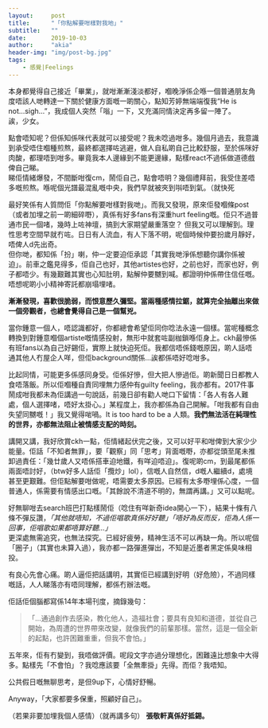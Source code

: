 ```yaml
---
layout:     post
title:      "「你點解要咁樣對我地」"
subtitle:   ""
date:       2019-10-03
author:     "akia"
header-img: "img/post-bg.jpg"
tags:
    - 感覺|Feelings
---
```


本身都覺得自己接近「畢業」，就咁漸漸淺淡都好，嗰晚淨係企喺一個普通朋友角度唔該人哋轉達一下關於健康方面嘅一啲關心，點知芳婷無端端復我“He is not...sigh...”，我成個人突然「嗡」一下，又充滿同情決定再多留一陣了。  
誒，少女。

點會唔知呢？但係知係咪代表就可以接受呢？我未唸過咁多。幾個月過去，我意識到承受唔住嗰種煎熬，最終都選擇咗逃避，做人自私啲自己比較舒服，至於係咪好肉酸，都理唔到咁多。畢竟我本人邊緣到不能更邊緣，點樣react不過係做道德戲俾自己睇。  
睇佢情緒爆發，不間斷咁復cm，鬧佢自己，點會唔明？幾個禮拜前，我受住差唔多嘅煎熬。喺呢個光譜最混亂嘅中央，我們早就被夾到唞唔到氣。（就快死

最好笑係有人質問佢「你點解要咁樣對我哋」。而我又發現，原來佢發嗰條post（或者加埋之前一啲細碎嘢），真係有好多fans有深重hurt feeling嘅。佢只不過普通市民一個啫，幾時上咗神壇，搞到大家期望嚴重落空？
但我又可以理解到。理性思考空間早就冇咗。日日有人流血，有人下落不明，呢個時候仲要扮歲月靜好，唔俾人d先出奇。  
但你哋，都知係「扮」喇，仲一定要迫佢承認「其實我哋淨係想聽你講你係被迫」。前車之鑑見得多，佢自己也好，其他artistes也好，之前也好，而家也好，例子都唔少。有幾艱難其實也心知肚明，點解仲要嬲到喊。都證明仲係帶住信任嘅。唔想呢啲小小精神寄託都崩塌埋啫。  

**漸漸發現，喜歡很脆弱，而恨意歷久彌堅。當兩種感情拉鋸，就算完全抽離出來做一個旁觀者，也總會覺得自己是一個幫兇。**

當你鍾意一個人，唔認識都好，你都總會希望佢同你唸法永遠一個樣。當呢種概念轉換到對鍾意嗰個artiste嘅情感投射，無形中就套咗副枷鎖喺佢身上。ckh最慘係有班fans以為自己好錫佢，實際上就快迫死佢。我都信唔係錢嘅原因，啲人話唔通其他人冇屋企人咩，但佢background關係...誒都係唔好唸咁多。

比起同情，可能更多係感同身受。佢係好慘，但大把人慘過佢。啲新聞日日都教人食唔落飯。所以佢嗰種自責同埋無力感仲有guilty feeling，我亦都有。2017件事鬧成咁我都未為佢講過一句說話，前幾日卻有勸人哋口下留情：「各人有各人難處，個人選擇啫，唔好太掛心。」某程度上，我亦都係為自己開解。「咁我都有自由失望同嬲嘅！」我又覺得啱喎。It is too hard to be a 人類。**我們無法活在純理性的世界，亦都無法阻止被情感支配的時刻。**

講開又講，我好欣賞ckh一點，佢情緒起伏完之後，又可以好平和咁俾到大家少少能量。佢話「不知者無罪」，要「觀察」同「思考」背面嘅嘢，亦都從頭至尾未推卸過責任：「幾廿歲人又唔係搭車迫地鐵，有咩迫唔迫」。復呢啲cm，到最尾都係兩面唔討好，（btw好多人話佢「攬炒」lol），信嘅人自然信，d嘅人繼續d，處境甚至更艱難。但佢點解要咁做呢，唔需要太多原因。已經有太多嘢埋係心度，一個普通人，係需要有情感出口嘅。「其餘說不清道不明的，無謂再講。」又可以點呢。

好無聊咁去search班巴打點樣鬧佢（唸住有咩新奇idea開心一下），結果十條有八條不彈反讚，*「其他就唔知，不過佢唱歌真係好好聽」「唔好為反而反，佢為人係一回事，佢唱歌如果都唔算好聽...」*   
更深處無需追究，也無法探究。已經好疲勞，精神生活不可以再缺一角。所以呢個「圈子」（其實也未算入過），我亦都一路彈進彈出，不知是近墨者黑定係臭味相投。

有良心先會心痛。啲人逼佢把話講明，其實佢已經講到好明（好危險），不過同樣嘅話，人人睇落亦有唔同理解，都係冇辦法嘅。

佢話佢個腦都寫係14年本場刊度，摘錄幾句：  
>「...通過創作去感染，教化他人，造福社會；要具有良知和道德，並從自己開始，為周遭的世界帶來改變，就像我們的前輩那樣。當然，這是一個全新的起點，也許困難重重，但我不會怕。」 

五年來，佢有冇變到，我唔做評價。呢段文字亦過分理想化，困難遠比想象中大得多。點樣先「不會怕」？我唸應該要「全無牽掛」先得。而佢？我唔知。

公共假日嘅無聊思考，是但9up下，心情好舒暢。
 
Anyway，「大家都要多保重，照顧好自己」。

（若果非要加埋我個人感情）（就再講多句）  **張敬軒真係好抵錫。**

